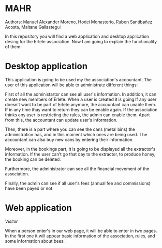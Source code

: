 # MAHR
Authors: Manuel Alexander Moreno, Hodei Monasterio, Ruben Santibañez Acosta, Maitane Gallastegui

In this repository you will find a web application and desktop application desing for the Erlete association. Now I am going to explain the functionality of them:
  
  # Desktop application
  This application is going to be used my the association's accountant. The user of this application will be able to administrate different things:
  
  First of all the administartor can see all user's information. In addition, it can create new members of Erlete. When a user is created it is going If any user doesn't want to be part of Erlete anymore, the accountant can unable them. If in any time thay want to return they can be enable again. If the association thinks any user is restricting the rules, the admin can enable them. Apart from this, the accountant can update user's information.
  
  Then, there is a part where you can see the cans (metal bins) the administration has, and in this moment which ones are being used. The accountant can also buy new cans by entering their information. 
  
  Moreover, in the bookings part, it is going to be displayed all the extractor's information. If the user can't go that day to the extractor, to produce honey, the booking can be deleted.
  
  Furthermore, the administrator can see all the financial movement of the association. 
  
  Finally, the admin can see if all user's fees (annual fee and commissions) have been payed or not.
  
  # Web application
  
  _Visitor_
  
  When a person enter's in our web page, it will be able to enter in two pages. In the first one it will appear basic information of the association, rules, and some information about bees. 
  
  
